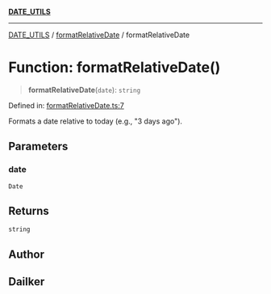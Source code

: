 [**DATE_UTILS**](../../README.md)

***

[DATE_UTILS](../../README.md) / [formatRelativeDate](../README.md) / formatRelativeDate

# Function: formatRelativeDate()

> **formatRelativeDate**(`date`): `string`

Defined in: [formatRelativeDate.ts:7](https://github.com/dailker/everyutil/blob/88c583cdd8386be54599315f93f88880d20b94f3/src/date/formatRelativeDate.ts#L7)

Formats a date relative to today (e.g., "3 days ago").

## Parameters

### date

`Date`

## Returns

`string`

## Author

## Dailker
